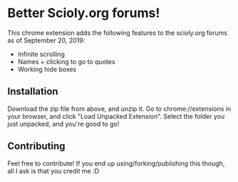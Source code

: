 # Better Scioly.org forums!

This chrome extension adds the following features to the scioly.org forums as of September 20, 2019: 
 - Infinite scrolling
 - Names + clicking to go to quotes
 - Working hide boxes
 
 
 ## Installation 
 Download the zip file from above, and unzip it. Go to chrome://extensions in your browser, and click "Load Unpacked Extension". Select the folder you just unpacked, and you're good to go!
 
 
 ## Contributing
 Feel free to contribute! If you end up using/forking/publishing this though, all I ask is that you credit me :D
 